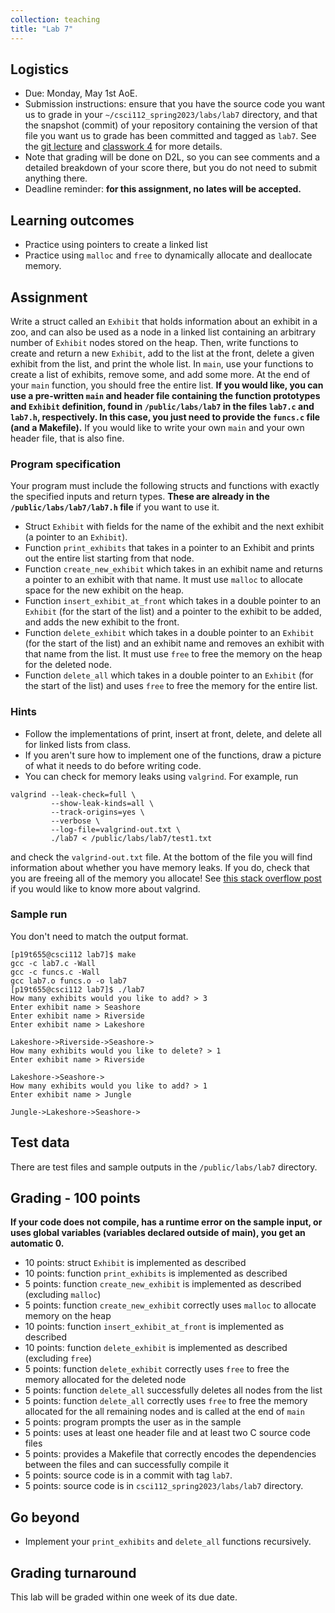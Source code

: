 ```yaml
---
collection: teaching
title: "Lab 7"
---
```


## Logistics
* Due: Monday, May 1st AoE.
* Submission instructions: ensure that you have the source code you want us to
	grade in your `~/csci112_spring2023/labs/lab7`
	directory, and that the snapshot (commit) of your repository containing the version of that file you want us to grade has been committed and
	tagged as `lab7`. See the [git lecture](https://lgw2.github.io/teaching/csci112-spring-2023/lectures/lecture2) and [classwork 4](https://lgw2.github.io/teaching/csci112-spring-2023/classwork/classwork4) for more
	details.
* Note that grading will be done on D2L, so you can see comments and a
	 detailed breakdown of your score there, but you do not need to submit
	anything there.
* Deadline reminder: **for this assignment, no lates will be accepted.**

## Learning outcomes
* Practice using pointers to create a linked list
* Practice using `malloc` and `free` to dynamically allocate and deallocate
	memory.

## Assignment

Write a struct called an `Exhibit` that holds information about an exhibit in a
zoo, and can also be used as a node in a linked list containing an arbitrary
number of `Exhibit` nodes stored on the heap. Then, write functions to create and return a new
`Exhibit`, add to the list at the front, delete a given exhibit from the list,
and print the whole list. In `main`, use your functions to create a list of
exhibits, remove some, and add some more. At the end of your `main` function, you should free
the entire list. **If you would like, you can use a pre-written `main` and
header file containing the function prototypes and `Exhibit` definition, found in `/public/labs/lab7` in the files
`lab7.c` and `lab7.h`, respectively. In this case, you just need to provide the
`funcs.c` file (and a Makefile).** If you would like to write your own `main`
and your own header file, that is also fine.

### Program specification

Your program must include the following structs and functions with exactly the specified
inputs and return types. **These are already in the `/public/labs/lab7/lab7.h`
file** if you want to use it.
* Struct `Exhibit` with fields for the name of the exhibit and the next
	exhibit (a pointer to an `Exhibit`).
* Function `print_exhibits` that takes in a pointer to an Exhibit and
	prints out the entire list starting from that node.
* Function `create_new_exhibit` which takes in an exhibit name and returns a
	pointer to an exhibit with that name. It must use `malloc` to allocate
	space for the new exhibit on the heap.
* Function `insert_exhibit_at_front` which takes in a double pointer to an
	`Exhibit` (for the start of the list) and a pointer to the exhibit to be
	added, and adds the new exhibit to the front.
* Function `delete_exhibit` which takes in a double pointer to an `Exhibit` (for the start of the list) and an exhibit name and removes an exhibit with that name from the list. It must
use `free` to free the memory on the heap for the deleted node.
* Function `delete_all` which takes in a double pointer to an `Exhibit` (for the start of the list) and uses `free` to free the memory for the entire
	list.

### Hints
* Follow the implementations of print, insert at front, delete, and delete all
	for linked lists from class.
* If you aren't sure how to implement one of the functions, draw a picture of
    what it needs to do before writing code.
* You can check for memory leaks using `valgrind`. For example, run
```
valgrind --leak-check=full \
         --show-leak-kinds=all \
         --track-origins=yes \
         --verbose \
         --log-file=valgrind-out.txt \
         ./lab7 < /public/labs/lab7/test1.txt
```
and check the `valgrind-out.txt` file. At the bottom of the file you will find
information about whether you have memory leaks. If you do, check that you are freeing all of the memory you allocate! See [this stack overflow post](https://stackoverflow.com/questions/5134891/how-do-i-use-valgrind-to-find-memory-leaks) if you would like to know more about valgrind.

### Sample run

You don't need to match the output format.

```
[p19t655@csci112 lab7]$ make
gcc -c lab7.c -Wall
gcc -c funcs.c -Wall
gcc lab7.o funcs.o -o lab7
[p19t655@csci112 lab7]$ ./lab7
How many exhibits would you like to add? > 3
Enter exhibit name > Seashore
Enter exhibit name > Riverside
Enter exhibit name > Lakeshore

Lakeshore->Riverside->Seashore->
How many exhibits would you like to delete? > 1
Enter exhibit name > Riverside

Lakeshore->Seashore->
How many exhibits would you like to add? > 1
Enter exhibit name > Jungle

Jungle->Lakeshore->Seashore->
```

## Test data

There are test files and sample outputs in the `/public/labs/lab7` directory.

## Grading - 100 points
**If your code does not compile, has a runtime error on the sample input,
or uses global variables (variables declared outside of main), you get an
automatic 0.**
* 10 points: struct `Exhibit` is implemented as described
* 10 points: function `print_exhibits` is implemented as described
* 5 points: function `create_new_exhibit` is implemented as described
	(excluding `malloc`)
* 5 points: function `create_new_exhibit` correctly uses `malloc` to allocate memory on the heap
* 10 points: function `insert_exhibit_at_front` is implemented as described
* 10 points: function `delete_exhibit` is implemented as described (excluding
	`free`)
* 5 points: function `delete_exhibit` correctly uses `free` to free the memory allocated for the deleted node
* 5 points: function `delete_all` successfully deletes all nodes from the
	list
* 5 points: function `delete_all` correctly uses `free` to free the memory allocated for the all remaining nodes and is called at the end of `main`
* 5 points: program prompts the user as in the sample
* 5 points: uses at least one header file and at least two C source code files
* 5 points: provides a Makefile that correctly encodes the dependencies between
    the files and can successfully compile it
* 5 points: source code is in a commit with tag `lab7`.
* 5 points: source code is in `csci112_spring2023/labs/lab7` directory.

## Go beyond
* Implement your `print_exhibits` and `delete_all` functions recursively.

## Grading turnaround
This lab will be graded within one week of its due date.
